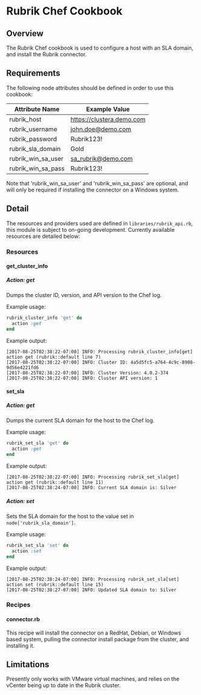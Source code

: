 # Rubrik Chef Cookbook
## Overview
The Rubrik Chef cookbook is used to configure a host with an SLA domain, and install the Rubrik connector.
## Requirements
The following node attributes should be defined in order to use this cookbook:

Attribute Name | Example Value
--- | ---
rubrik_host | https://clustera.demo.com
rubrik_username | john.doe@demo.com
rubrik_password | Rubrik123!
rubrik_sla_domain | Gold
rubrik_win_sa_user | sa_rubrik@demo.com
rubrik_win_sa_pass | Rubrik123!

Note that 'rubrik_win_sa_user' and 'rubrik_win_sa_pass' are optional, and will only be required if installing the
connector on a Windows system.

## Detail
The resources and providers used are defined in `libraries/rubrik_api.rb`, this module is subject to on-going development.
Currently available resources are detailed below:
### Resources
#### get_cluster_info
##### Action: get
Dumps the cluster ID, version, and API version to the Chef log.

Example usage:
```ruby
rubrik_cluster_info 'get' do
  action :get
end
```
Example output:
```
[2017-08-25T02:38:22-07:00] INFO: Processing rubrik_cluster_info[get] action get (rubrik::default line 7)
[2017-08-25T02:38:22-07:00] INFO: Cluster ID: 4a5d5fc5-a764-4c9c-8908-9d56e4221fd6
[2017-08-25T02:38:22-07:00] INFO: Cluster Version: 4.0.2-374
[2017-08-25T02:38:22-07:00] INFO: Cluster API version: 1
```
#### set_sla
##### Action: get
Dumps the current SLA domain for the host to the Chef log.

Example usage:
```ruby
rubrik_set_sla 'get' do
  action :get
end
```
Example output:
```
[2017-08-25T02:38:22-07:00] INFO: Processing rubrik_set_sla[get] action get (rubrik::default line 11)
[2017-08-25T02:38:24-07:00] INFO: Current SLA domain is: Silver
```
##### Action: set
Sets the SLA domain for the host to the value set in `node['rubrik_sla_domain']`.

Example usage:
```ruby
rubrik_set_sla 'set' do
  action :set
end
```
Example output:
```
[2017-08-25T02:38:24-07:00] INFO: Processing rubrik_set_sla[set] action set (rubrik::default line 15)
[2017-08-25T02:38:27-07:00] INFO: Updated SLA domain to: Silver
```

### Recipes
#### connector.rb
This recipe will install the connector on a RedHat, Debian, or Windows based system, pulling the connector install package from the cluster, and installing it.

## Limitations
Presently only works with VMware virtual machines, and relies on the vCenter being up to date in the Rubrik cluster.

